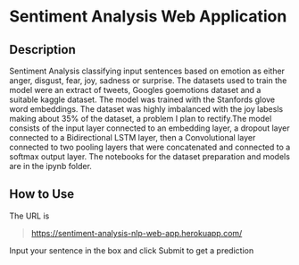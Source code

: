 # Sentiment Analysis Web Application

## Description
Sentiment Analysis classifying input sentences based on emotion as either anger, disgust, fear, joy, sadness or surprise. The datasets used to train the model were an extract of tweets, Googles goemotions dataset and a suitable kaggle dataset. The model was trained with the Stanfords glove word embeddings. The dataset was highly imbalanced with the joy labesls making about 35% of the dataset, a problem I plan to rectify.The model consists of the input layer connected to an embedding layer, a dropout layer connected to a Bidirectional LSTM layer, then a Convolutional layer connected to two pooling layers that were concatenated and connected to a softmax output layer. The notebooks for the dataset preparation and models are in the ipynb folder.

## How to Use
The URL is

>https://sentiment-analysis-nlp-web-app.herokuapp.com/

Input your sentence in the box and click Submit to get a prediction